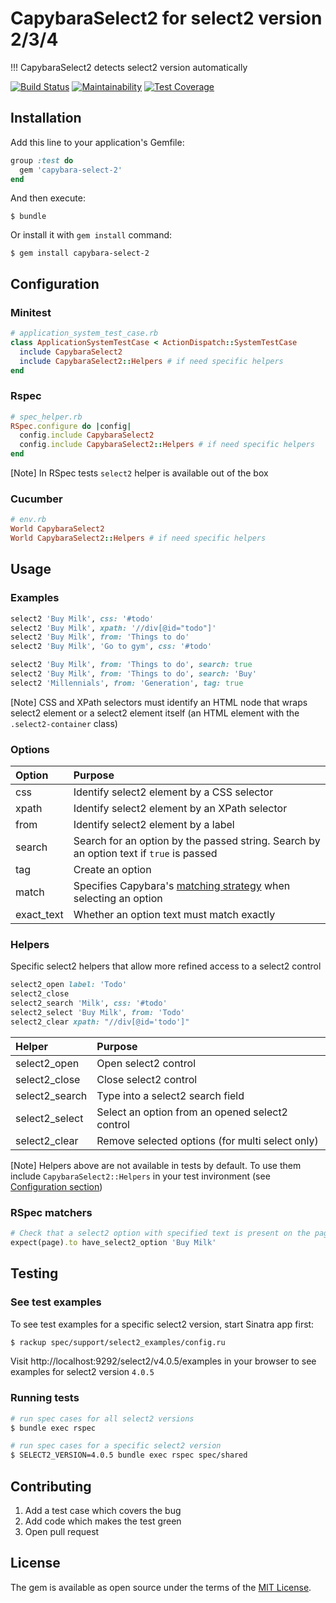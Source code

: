 # CapybaraSelect2 for select2 version 2/3/4
!!! CapybaraSelect2 detects select2 version automatically

[![Build Status](https://travis-ci.org/Hirurg103/capybara_select2.svg?branch=master)](https://travis-ci.org/Hirurg103/capybara_select2)
[![Maintainability](https://api.codeclimate.com/v1/badges/28e692c7efa07aadbe98/maintainability)](https://codeclimate.com/github/Hirurg103/capybara_select2/maintainability)
[![Test Coverage](https://api.codeclimate.com/v1/badges/28e692c7efa07aadbe98/test_coverage)](https://codeclimate.com/github/Hirurg103/capybara_select2/test_coverage)

## Installation

Add this line to your application's Gemfile:

```ruby
group :test do
  gem 'capybara-select-2'
end
```

And then execute:

    $ bundle

Or install it with `gem install` command:

    $ gem install capybara-select-2

## Configuration

### Minitest

```ruby
# application_system_test_case.rb
class ApplicationSystemTestCase < ActionDispatch::SystemTestCase
  include CapybaraSelect2
  include CapybaraSelect2::Helpers # if need specific helpers
end
```

### Rspec

```ruby
# spec_helper.rb
RSpec.configure do |config|
  config.include CapybaraSelect2
  config.include CapybaraSelect2::Helpers # if need specific helpers
end
```
[Note] In RSpec tests `select2` helper is available out of the box

### Cucumber

```ruby
# env.rb
World CapybaraSelect2
World CapybaraSelect2::Helpers # if need specific helpers
```

## Usage

### Examples

```ruby
select2 'Buy Milk', css: '#todo'
select2 'Buy Milk', xpath: '//div[@id="todo"]'
select2 'Buy Milk', from: 'Things to do'
select2 'Buy Milk', 'Go to gym', css: '#todo'

select2 'Buy Milk', from: 'Things to do', search: true
select2 'Buy Milk', from: 'Things to do', search: 'Buy'
select2 'Millennials', from: 'Generation', tag: true
```

[Note] CSS and XPath selectors must identify an HTML node that wraps select2 element or a select2 element itself (an HTML element with the `.select2-container` class)

### Options

Option | Purpose
:------|:-------
css | Identify select2 element by a CSS selector
xpath | Identify select2 element by an XPath selector
from | Identify select2 element by a label
search | Search for an option by the passed string. Search by an option text if `true` is passed
tag | Create an option
match | Specifies Capybara's [matching strategy](https://github.com/teamcapybara/capybara#strategy) when selecting an option
exact_text | Whether an option text must match exactly

### Helpers

Specific select2 helpers that allow more refined access to a select2 control

```ruby
select2_open label: 'Todo'
select2_close
select2_search 'Milk', css: '#todo'
select2_select 'Buy Milk', from: 'Todo'
select2_clear xpath: "//div[@id='todo']"
```

Helper | Purpose
:------|:-------
select2_open | Open select2 control
select2_close | Close select2 control
select2_search | Type into a select2 search field
select2_select | Select an option from an opened select2 control
select2_clear | Remove selected options (for multi select only)

[Note] Helpers above are not available in tests by default. To use them include `CapybaraSelect2::Helpers` in your test invironment (see [Configuration section](https://github.com/Hirurg103/capybara_select2#configuration))

### RSpec matchers

```ruby
# Check that a select2 option with specified text is present on the page
expect(page).to have_select2_option 'Buy Milk'
```

## Testing

### See test examples

To see test examples for a specific select2 version, start Sinatra app first:

```bash
$ rackup spec/support/select2_examples/config.ru
```

Visit http://localhost:9292/select2/v4.0.5/examples in your browser to see examples for select2 version `4.0.5`

### Running tests

```bash
# run spec cases for all select2 versions
$ bundle exec rspec

# run spec cases for a specific select2 version
$ SELECT2_VERSION=4.0.5 bundle exec rspec spec/shared
```

## Contributing

1. Add a test case which covers the bug
2. Add code which makes the test green
3. Open pull request

## License

The gem is available as open source under the terms of the [MIT License](http://opensource.org/licenses/MIT).
